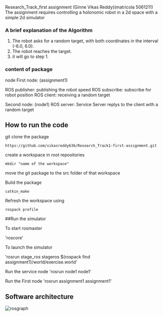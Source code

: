 
Research_Track_first assignment   (Ginne Vikas Reddy)(matricola 5061211)
The assignment requires controlling a holonomic robot in a 2d space with a simple 2d simulator

### A brief explanation of the Algorithm
1. The robot asks for a random target, with both coordinates in the interval (-6.0, 6.0).
2. The robot reaches the target.
3. it will go to step 1.


### content of package
node
First node: (assignment1)

ROS publisher: publishing the robot speed
ROS subscribe: subscribe for robot position
ROS client: receiving a random target

Second node: (node1)
ROS server: Service Server replys to the client with a random target


## How to run the code
git clone the package

`https://github.com/vikasreddy636/Research_Track1-first-assignment.git`

create a workspace in root repositories

`mkdir "name of the workspace" `

move the git package to the src folder of that workspace

Build the package

`catkin_make`

Refresh the workspace using

`rospack profile`

##Run the simulator

To start rosmaster

 'roscore'
 
 To launch the simulator
 
 'rosrun stage_ros stageros $(rospack find assignment1)/world/exercise.world'

Run the service node
'rosrun node1 node1'

Run the First node
'rosrun assignment1 assignment1'

## Software architecture
![rosgraph](https://user-images.githubusercontent.com/73032093/115158081-febaab00-a07b-11eb-855d-b8fdd51d1f2f.png)
